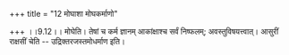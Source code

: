 +++
title = "12 मोघाशा मोघकर्माणो"

+++
।।9.12।। मोघेति। तेषां च कर्म ज्ञानम् आकांक्षाश्च सर्वं निष्फलम्; अवस्तुविषयत्त्वात्। आसुरीं राक्षसीं चेति -- उद्रिक्तरजस्तमोधर्माण इति।
